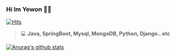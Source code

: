 ### Hi Im Yewon 🐱‍💻

[![Hits](https://hits.seeyoufarm.com/api/count/incr/badge.svg?url=https%3A%2F%2Fgithub.com%2Fhyywon%2Fhit-counter&count_bg=%23B9EC92&title_bg=%23555555&icon=&icon_color=%23FFFF8F&title=hi&edge_flat=false)](https://hits.seeyoufarm.com)

> 💻 **Java, SpringBoot, Mysql, MongoDB, Python, Django.. etc** <br>

  [![Anurag's github stats](https://github-readme-stats.vercel.app/api?username=hyywon&count_private=true&show_icons=true&theme=buefy)](https://github.com/anuraghazra/github-readme-stats)

